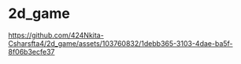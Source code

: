 # 2d_game

https://github.com/424Nkita-Csharsfta4/2d_game/assets/103760832/1debb365-3103-4dae-ba5f-8f06b3ecfe37

